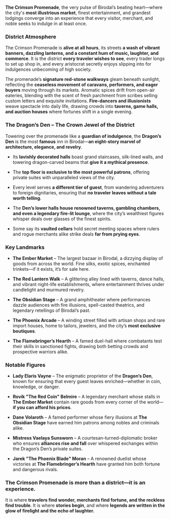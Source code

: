 **The Crimson Promenade**, the very pulse of Birodal’s beating heart—where the city's **most illustrious market**, finest entertainment, and grandest lodgings converge into an experience that every visitor, merchant, and noble seeks to indulge in at least once.

### **District Atmosphere**

The Crimson Promenade is **alive at all hours**, its streets **a wash of vibrant banners, dazzling lanterns, and a constant hum of music, laughter, and commerce**. It is the district **every traveler wishes to see**, every trader longs to set up shop in, and every aristocrat secretly enjoys slipping into for indulgences unbecoming of high society.

The promenade’s **signature red-stone walkways** gleam beneath sunlight, reflecting the **ceaseless movement of caravans, performers, and eager buyers** moving through its markets. Aromatic spices drift from open-air eateries, blending with the scent of fresh parchment from scribes selling custom letters and exquisite invitations. **Fire-dancers and illusionists** weave spectacle into daily life, drawing crowds into **taverns, game halls, and auction houses** where fortunes shift in a single evening.

### **The Dragon’s Den** – The Crown Jewel of the District

Towering over the promenade like a **guardian of indulgence**, the **Dragon’s Den** is the most **famous** inn in Birodal—**an eight-story marvel of architecture, elegance, and revelry**.

- Its **lavishly decorated halls** boast grand staircases, silk-lined walls, and towering dragon-carved beams that **give it a mythical presence**.
    
- The **top floor is exclusive to the most powerful patrons**, offering private suites with unparalleled views of the city.
    
- Every level serves **a different tier of guest**, from wandering adventurers to foreign dignitaries, ensuring that **no traveler leaves without a tale worth telling**.
    
- The **Den’s lower halls house renowned taverns, gambling chambers, and even a legendary fire-lit lounge**, where the city’s wealthiest figures whisper deals over glasses of the finest spirits.
    
- Some say its **vaulted cellars** hold secret meeting spaces where rulers and rogue merchants alike strike deals **far from prying eyes**.
    

### **Key Landmarks**

- **The Ember Market** – The largest bazaar in Birodal, a dizzying display of goods from across the world. Fine silks, exotic spices, enchanted trinkets—if it exists, it’s for sale here.
    
- **The Red Lantern Walk** – A glittering alley lined with taverns, dance halls, and vibrant night-life establishments, where entertainment thrives under candlelight and murmured revelry.
    
- **The Obsidian Stage** – A grand amphitheater where performances dazzle audiences with fire illusions, spell-casted theatrics, and legendary retellings of Birodal’s past.
    
- **The Phoenix Arcade** – A winding street filled with artisan shops and rare import houses, home to tailors, jewelers, and the city’s **most exclusive boutiques**.
    
- **The Flamebringer’s Hearth** – A famed duel-hall where combatants test their skills in sanctioned fights, drawing both betting crowds and prospective warriors alike.
    

### **Notable Figures**

- **Lady Elaris Vayne** – The enigmatic proprietor of the **Dragon’s Den**, known for ensuring that every guest leaves enriched—whether in coin, knowledge, or danger.
    
- **Rovik "The Red Coin" Belmire** – A legendary merchant whose stalls in **The Ember Market** contain rare goods from every corner of the world—**if you can afford his prices**.
    
- **Dane Volaroth** – A famed performer whose fiery illusions at **The Obsidian Stage** have earned him patrons among nobles and criminals alike.
    
- **Mistress Vaelaya Sunsworn** – A courtesan-turned-diplomatic broker who ensures **alliances rise and fall** over whispered exchanges within the Dragon’s Den’s private suites.
    
- **Jarek "The Phoenix Blade" Moran** – A renowned duelist whose victories at **The Flamebringer’s Hearth** have granted him both fortune and dangerous rivals.
    

### **The Crimson Promenade is more than a district—it is an experience.**

It is where **travelers find wonder, merchants find fortune, and the reckless find trouble**. It is where **stories begin**, and where **legends are written in the glow of firelight and the echo of laughter.**